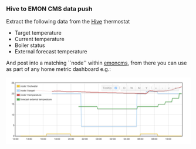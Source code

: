 ### Hive to EMON CMS data push

Extract the following data from the [Hive][1] thermostat

* Target temperature
* Current temperature
* Boiler status
* External forecast temperature

And post into a matching ``node'' within [emoncms][2], from there you can use as part of any home metric dashboard e.g.:

![Image of Dashboard](emon_cms.png)


[1]:  https://www.hivehome.com
[2]:  http://emoncms.org/
